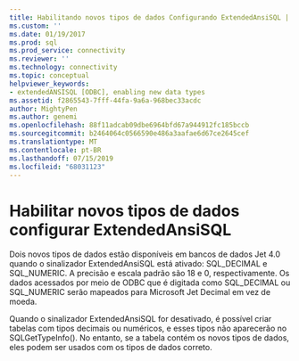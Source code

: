 ```yaml
---
title: Habilitando novos tipos de dados Configurando ExtendedAnsiSQL | Microsoft Docs
ms.custom: ''
ms.date: 01/19/2017
ms.prod: sql
ms.prod_service: connectivity
ms.reviewer: ''
ms.technology: connectivity
ms.topic: conceptual
helpviewer_keywords:
- extendedANSISQL [ODBC], enabling new data types
ms.assetid: f2865543-7fff-44fa-9a6a-968bec33acdc
author: MightyPen
ms.author: genemi
ms.openlocfilehash: 88f11adcab09dbe6964bfd67a944912fc185bccb
ms.sourcegitcommit: b2464064c0566590e486a3aafae6d67ce2645cef
ms.translationtype: MT
ms.contentlocale: pt-BR
ms.lasthandoff: 07/15/2019
ms.locfileid: "68031123"
---
```

# <a name="enabling-new-data-types-by-setting-extendedansisql"></a>Habilitar novos tipos de dados configurar ExtendedAnsiSQL
Dois novos tipos de dados estão disponíveis em bancos de dados Jet 4.0 quando o sinalizador ExtendedAnsiSQL está ativado: SQL_DECIMAL e SQL_NUMERIC. A precisão e escala padrão são 18 e 0, respectivamente. Os dados acessados por meio de ODBC que é digitada como SQL_DECIMAL ou SQL_NUMERIC serão mapeados para Microsoft Jet Decimal em vez de moeda.  
  
 Quando o sinalizador ExtendedAnsiSQL for desativado, é possível criar tabelas com tipos decimais ou numéricos, e esses tipos não aparecerão no SQLGetTypeInfo(). No entanto, se a tabela contém os novos tipos de dados, eles podem ser usados com os tipos de dados correto.
